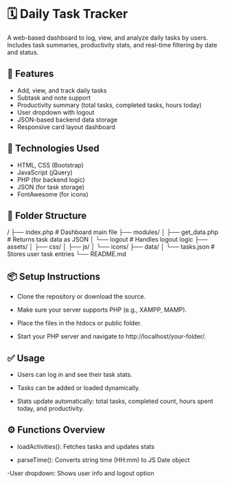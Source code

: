 # 🗓️ Daily Task Tracker

A web-based dashboard to log, view, and analyze daily tasks by users. Includes task summaries, productivity stats, and real-time filtering by date and status.

## 🚀 Features

- Add, view, and track daily tasks
- Subtask and note support
- Productivity summary (total tasks, completed tasks, hours today)
- User dropdown with logout
- JSON-based backend data storage
- Responsive card layout dashboard

## 🧱 Technologies Used

- HTML, CSS (Bootstrap)
- JavaScript (jQuery)
- PHP (for backend logic)
- JSON (for task storage)
- FontAwesome (for icons)

## 📂 Folder Structure

/
├── index.php # Dashboard main file
├── modules/
│ ├── get_data.php # Returns task data as JSON
│ └── logout # Handles logout logic
├── assets/
│ ├── css/
│ ├── js/
│ └── icons/
├── data/
│ └── tasks.json # Stores user task entries
└── README.md





##  📦 Setup Instructions
- Clone the repository or download the source.

- Make sure your server supports PHP (e.g., XAMPP, MAMP).

- Place the files in the htdocs or public folder.

- Start your PHP server and navigate to http://localhost/your-folder/.


## ✅ Usage
- Users can log in and see their task stats.

- Tasks can be added or loaded dynamically.

- Stats update automatically: total tasks, completed count, hours spent today, and productivity.

## ⚙️ Functions Overview
- loadActivities(): Fetches tasks and updates stats

- parseTime(): Converts string time (HH:mm) to JS Date object

-User dropdown: Shows user info and logout option


